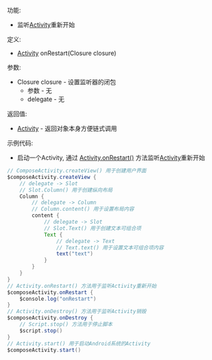 功能:

+ 监听[Activity](https://developer.android.google.cn/reference/android/app/Activity)重新开始

定义:

+ [Activity](/API/UI/Activity/Activity/README.md) onRestart(Closure closure)

参数:

+ Closure closure - 设置监听器的闭包
    + 参数 - 无
    + delegate - 无

返回值:

+ [Activity](/API/UI/Activity/Activity/README.md) - 返回对象本身方便链式调用

示例代码:

+ 启动一个Activity, 通过 [Activity.onRestart()](/API/UI/Activity/Activity/README.md?id=onRestart)
  方法监听[Activity](https://developer.android.google.cn/reference/android/app/Activity)重新开始

```groovy
// ComposeActivity.createView() 用于创建用户界面
$composeActivity.createView {
    // delegate -> Slot
    // Slot.Column() 用于创建纵向布局
    Column {
        // delegate -> Column
        // Column.content() 用于设置布局内容
        content {
            // delegate -> Slot
            // Slot.Text() 用于创建文本可组合项
            Text {
                // delegate -> Text
                // Text.text() 用于设置文本可组合项内容
                text("text")
            }
        }
    }
}
// Activity.onRestart() 方法用于监听Activity重新开始
$composeActivity.onRestart {
    $console.log("onRestart")
}
// Activity.onDestroy() 方法用于监听Activity销毁
$composeActivity.onDestroy {
    // Script.stop() 方法用于停止脚本
    $script.stop()
}
// Activity.start() 用于启动Android系统的Activity
$composeActivity.start()
```